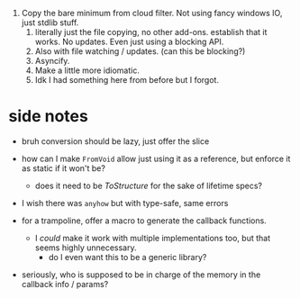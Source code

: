 1. Copy the bare minimum from cloud filter.
    Not using fancy windows IO, just stdlib stuff.
    1. literally just the file copying, no other add-ons.
       establish that it works. No updates.
       Even just using a blocking API.
    2. Also with file watching / updates. (can this be blocking?)
    3. Asyncify.
    4. Make a little more idiomatic.
    5. Idk I had something here from before but I forgot.
    

# side notes
- bruh conversion should be lazy, just offer the slice
- how can I make `FromVoid` allow just using it as a reference, but enforce it as static if it won't be?
    - does it need to be _ToStructure_ for the sake of lifetime specs?

- I wish there was `anyhow` but with type-safe, same errors

- for a trampoline, offer a macro to generate the callback functions.
  - I _could_ make it work with multiple implementations too, but that seems highly unnecessary.
    - do I even want this to be a generic library?

- seriously, who is supposed to be in charge of the memory in the callback info / params?